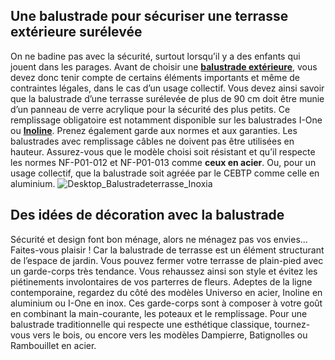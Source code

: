 ## Une balustrade pour sécuriser une terrasse extérieure surélevée
On ne badine pas avec la sécurité, surtout lorsqu’il y a des enfants qui jouent dans les parages. Avant de choisir une **[balustrade extérieure](/balustrades-exterieures-CCN0079)**, vous devez donc tenir compte de certains éléments importants et même de contraintes légales, dans le cas d’un usage collectif.
Vous devez ainsi savoir que la balustrade d’une terrasse surélevée de plus de 90 cm doit être munie d’un panneau de verre acrylique pour la sécurité des plus petits. Ce remplissage obligatoire est notamment disponible sur les balustrades I-One ou [**Inoline**](/balustrade-alu-inoline-FPC2130020).
Prenez également garde aux normes et aux garanties. Les balustrades avec remplissage câbles ne doivent pas être utilisées en hauteur. Assurez-vous que le modèle choisi soit résistant et qu’il respecte les normes NF-P01-012 et NF-P01-013 comme **ceux en acier**. Ou, pour un usage collectif, que la balustrade soit agréée par le CEBTP comme celle en aluminium.
![Desktop_Balustradeterrasse_Inoxia](//statics.lapeyre.fr/img/contrib/2bdd4da300206f84/Desktop_Balustradeterrasse_Inoxia.jpg)
##
## Des idées de décoration avec la balustrade
Sécurité et design font bon ménage, alors ne ménagez pas vos envies... Faites-vous plaisir ! Car la balustrade de terrasse est un élément structurant de l’espace de jardin. Vous pouvez fermer votre terrasse de plain-pied avec un garde-corps très tendance. Vous rehaussez ainsi son style et évitez les piétinements involontaires de vos parterres de fleurs.
Adeptes de la ligne contemporaine, regardez du côté des modèles Universo en acier, Inoline en aluminium ou I-One en inox. Ces garde-corps sont à composer à votre goût en combinant la main-courante, les poteaux et le remplissage.
Pour une balustrade traditionnelle qui respecte une esthétique classique, tournez-vous vers le bois, ou encore vers les modèles Dampierre, Batignolles ou Rambouillet en acier.